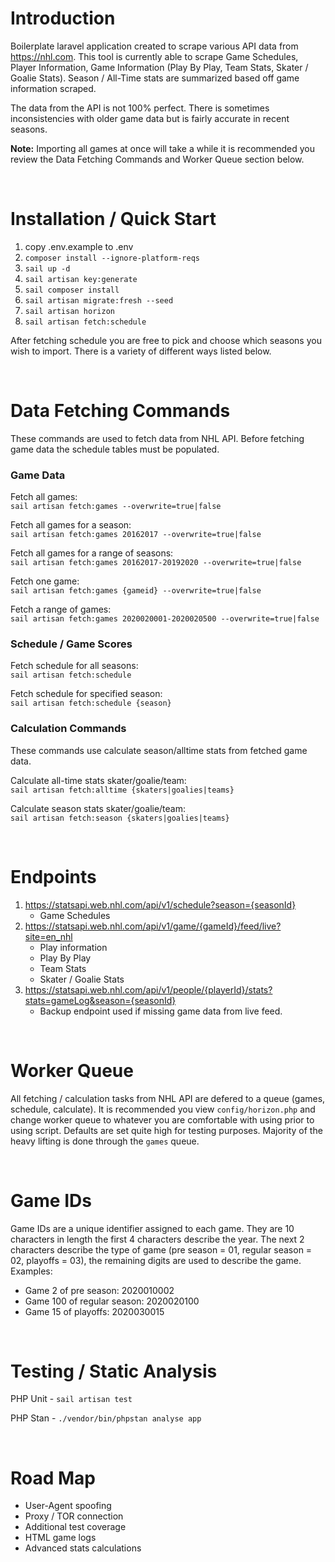 # Introduction
Boilerplate laravel application created to scrape various API data from https://nhl.com. This tool is currently able to scrape Game Schedules, Player Information, Game Information (Play By Play, Team Stats, Skater / Goalie Stats). Season / All-Time stats are summarized based off game information scraped.

The data from the API is not 100% perfect. There is sometimes inconsistencies with older game data but is fairly accurate in recent seasons.

**Note:** Importing all games at once will take a while it is recommended you review the Data Fetching Commands and Worker Queue section below.

<br />

# Installation / Quick Start

1) copy .env.example to .env
2) `composer install --ignore-platform-reqs`
3) `sail up -d`
4) `sail artisan key:generate`
5) `sail composer install`
6) `sail artisan migrate:fresh --seed`
7) `sail artisan horizon`
8) `sail artisan fetch:schedule`

After fetching schedule you are free to pick and choose which seasons you wish to import. There is a variety of different ways listed below.

<br />

# Data Fetching Commands
These commands are used to fetch data from NHL API. Before fetching game data the schedule tables must be populated.<br />

### Game Data

Fetch all games:<br />
`sail artisan fetch:games --overwrite=true|false`

Fetch all games for a season:<br />
`sail artisan fetch:games 20162017 --overwrite=true|false`

Fetch all games for a range of seasons:<br />
`sail artisan fetch:games 20162017-20192020 --overwrite=true|false`

Fetch one game:<br />
`sail artisan fetch:games {gameid} --overwrite=true|false`

Fetch a range of games:<br />
`sail artisan fetch:games 2020020001-2020020500 --overwrite=true|false`

### Schedule / Game Scores
Fetch schedule for all seasons:<br />
`sail artisan fetch:schedule`

Fetch schedule for specified season:<br />
`sail artisan fetch:schedule {season}`

### Calculation Commands
These commands use calculate season/alltime stats from fetched game data.<br />

Calculate all-time stats skater/goalie/team:<br />
`sail artisan fetch:alltime {skaters|goalies|teams}`

Calculate season stats skater/goalie/team:<br />
`sail artisan fetch:season {skaters|goalies|teams}`

<br />

# Endpoints
1) https://statsapi.web.nhl.com/api/v1/schedule?season={seasonId}
    - Game Schedules
2) https://statsapi.web.nhl.com/api/v1/game/{gameId}/feed/live?site=en_nhl
   - Play information
   - Play By Play
   - Team Stats
   - Skater / Goalie Stats
3) https://statsapi.web.nhl.com/api/v1/people/{playerId}/stats?stats=gameLog&season={seasonId}
    - Backup endpoint used if missing game data from live feed.

<br />

# Worker Queue
All fetching / calculation tasks from NHL API are defered to a queue (games, schedule, calculate). It is recommended you view `config/horizon.php` and change worker queue to whatever you are comfortable with using prior to using script. Defaults are set quite high for testing purposes. Majority of the heavy lifting is done through the `games` queue.

<br />

# Game IDs
Game IDs are a unique identifier assigned to each game. They are 10 characters in length the first 4 characters describe the year. The next 2 characters describe the type of game (pre season = 01, regular season = 02, playoffs = 03), the remaining digits are used to describe the game. Examples:
- Game 2 of pre season: 2020010002
- Game 100 of regular season: 2020020100
- Game 15 of playoffs: 2020030015

<br />

# Testing / Static Analysis

PHP Unit - `sail artisan test`

PHP Stan - `./vendor/bin/phpstan analyse app`

<br />

# Road Map
- User-Agent spoofing
- Proxy / TOR connection
- Additional test coverage
- HTML game logs
- Advanced stats calculations